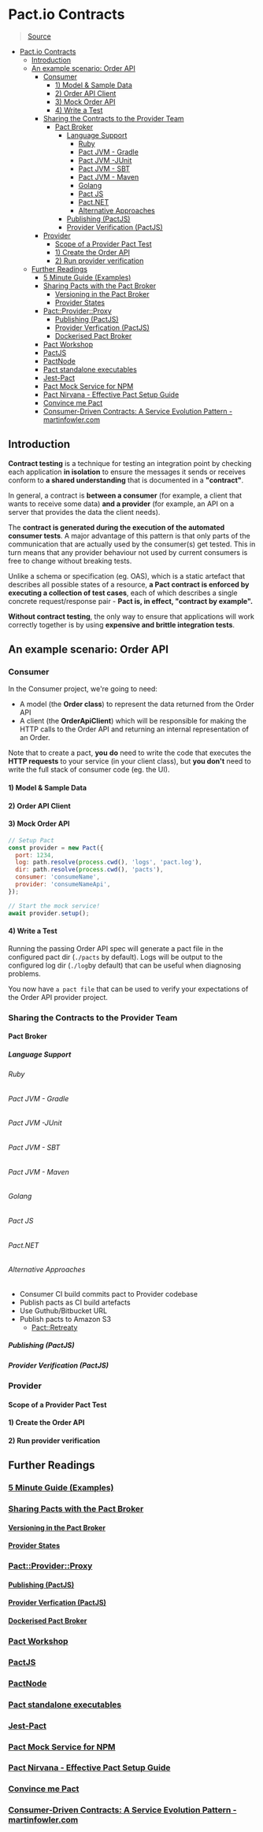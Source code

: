 # Pact.io Contracts

> [Source](https://docs.pact.io/)

<!-- @import "[TOC]" {cmd="toc" depthFrom=1 depthTo=6 orderedList=false} -->

<!-- code_chunk_output -->

- [Pact.io Contracts](#pactio-contracts)
  - [Introduction](#introduction)
  - [An example scenario: Order API](#an-example-scenario-order-api)
    - [Consumer](#consumer)
      - [1) Model & Sample Data](#1-model-sample-data)
      - [2) Order API Client](#2-order-api-client)
      - [3) Mock Order API](#3-mock-order-api)
      - [4) Write a Test](#4-write-a-test)
    - [Sharing the Contracts to the Provider Team](#sharing-the-contracts-to-the-provider-team)
      - [Pact Broker](#pact-broker)
        - [Language Support](#language-support)
          - [Ruby](#ruby)
          - [Pact JVM - Gradle](#pact-jvm-gradle)
          - [Pact JVM -JUnit](#pact-jvm-junit)
          - [Pact JVM - SBT](#pact-jvm-sbt)
          - [Pact JVM - Maven](#pact-jvm-maven)
          - [Golang](#golang)
          - [Pact JS](#pact-js)
          - [Pact.NET](#pactnet)
          - [Alternative Approaches](#alternative-approaches)
        - [Publishing (PactJS)](#publishing-pactjs)
        - [Provider Verification (PactJS)](#provider-verification-pactjs)
    - [Provider](#provider)
      - [Scope of a Provider Pact Test](#scope-of-a-provider-pact-test)
      - [1) Create the Order API](#1-create-the-order-api)
      - [2) Run provider verification](#2-run-provider-verification)
  - [Further Readings](#further-readings)
    - [5 Minute Guide (Examples)](#5-minute-guide-exampleshttpsdocspactio5-minute-getting-started-guide)
    - [Sharing Pacts with the Pact Broker](#sharing-pacts-with-the-pact-brokerhttpsdocspactiogetting_startedsharing_pacts)
      - [Versioning in the Pact Broker](#versioning-in-the-pact-brokerhttpsdocspactiogetting_startedversioning_in_the_pact_brokerversioning-in-the-pact-broker)
      - [Provider States](#provider-stateshttpsdocspactiogetting_startedprovider_states)
    - [Pact::Provider::Proxy](#pactproviderproxyhttpsgithubcompact-foundationpact-provider-proxy)
      - [Publishing (PactJS)](#publishing-pactjshttpsgithubcompact-foundationpact-jspublishing-pacts-to-a-broker)
      - [Provider Verfication (PactJS)](#provider-verfication-pactjshttpsgithubcompact-foundationpact-jsprovider-api-testing)
      - [Dockerised Pact Broker](#dockerised-pact-brokerhttpsgithubcompact-foundationpact-broker-docker)
    - [Pact Workshop](#pact-workshophttpsgithubcompact-foundationpact-workshop-js)
    - [PactJS](#pactjshttpsgithubcompact-foundationpact-js)
    - [PactNode](#pactnodehttpsgithubcompact-foundationpact-node)
    - [Pact standalone executables](#pact-standalone-executableshttpsgithubcompact-foundationpact-ruby-standalonereleases)
    - [Jest-Pact](#jest-pacthttpsgithubcompact-foundationjest-pact)
    - [Pact Mock Service for NPM](#pact-mock-service-for-npmhttpsgithubcompact-foundationpact-mock-service-npm)
    - [Pact Nirvana - Effective Pact Setup Guide](#pact-nirvana-effective-pact-setup-guidehttpsdocspactiopact_nirvana)
    - [Convince me Pact](#convince-me-pacthttpsdocspactiofaqconvinceme)
    - [Consumer-Driven Contracts: A Service Evolution Pattern - martinfowler.com](#consumer-driven-contracts-a-service-evolution-pattern-martinfowlercomhttpsmartinfowlercomarticlesconsumerdrivencontractshtml)

<!-- /code_chunk_output -->

## Introduction

**Contract testing** is a technique for testing an integration point by checking
each application **in isolation** to ensure the messages it sends or receives
conform to **a shared understanding** that is documented in a **"contract"**.

In general, a contract is **between a consumer** (for example, a client that
wants to receive some data) **and a provider** (for example, an API on a server
that provides the data the client needs).

The **contract is generated during the execution of the automated consumer
tests**. A major advantage of this pattern is that only parts of the
communication that are actually used by the consumer(s) get tested. This in turn
means that any provider behaviour not used by current consumers is free to
change without breaking tests.

Unlike a schema or specification (eg. OAS), which is a static artefact that
describes all possible states of a resource, **a Pact contract is enforced by
executing a collection of test cases**, each of which describes a single
concrete request/response pair - **Pact is, in effect, "contract by example".**

**Without contract testing**, the only way to ensure that applications will work
correctly together is by using **expensive and brittle integration tests**.

## An example scenario: Order API

### Consumer

In the Consumer project, we're going to need:

- A model (the **Order class**) to represent the data returned from the Order
  API
- A client (the **OrderApiClient**) which will be responsible for making the
  HTTP calls to the Order API and returning an internal representation of an
  Order.

Note that to create a pact, **you** **do** need to write the code that executes
the **HTTP requests** to your service (in your client class), but **you don't**
need to write the full stack of consumer code (eg. the UI).

#### 1) Model & Sample Data

#### 2) Order API Client

#### 3) Mock Order API

```js
// Setup Pact
const provider = new Pact({
  port: 1234,
  log: path.resolve(process.cwd(), 'logs', 'pact.log'),
  dir: path.resolve(process.cwd(), 'pacts'),
  consumer: 'consumeName',
  provider: 'consumeNameApi',
});

// Start the mock service!
await provider.setup();
```

#### 4) Write a Test

Running the passing Order API spec will generate a pact file in the configured
pact dir (`./pacts` by default). Logs will be output to the configured log dir
(`./log`by default) that can be useful when diagnosing problems.

You now have `a pact file` that can be used to verify your expectations of the
Order API provider project.

### Sharing the Contracts to the Provider Team

#### Pact Broker

##### Language Support

###### Ruby

###### Pact JVM - Gradle

###### Pact JVM -JUnit

###### Pact JVM - SBT

###### Pact JVM - Maven

###### Golang

###### Pact JS

###### Pact.NET

###### Alternative Approaches

- Consumer CI build commits pact to Provider codebase
- Publish pacts as CI build artefacts
- Use Guthub/Bitbucket URL
- Publish pacts to Amazon S3
  - [Pact::Retreaty](https://github.com/fairfaxmedia/pact-retreaty)

##### Publishing (PactJS)

##### Provider Verification (PactJS)

### Provider

#### Scope of a Provider Pact Test

#### 1) Create the Order API

#### 2) Run provider verification

## Further Readings

### [5 Minute Guide (Examples)](https://docs.pact.io/5-minute-getting-started-guide)

### [Sharing Pacts with the Pact Broker](https://docs.pact.io/getting_started/sharing_pacts)

#### [Versioning in the Pact Broker](https://docs.pact.io/getting_started/versioning_in_the_pact_broker#versioning-in-the-pact-broker)

#### [Provider States](https://docs.pact.io/getting_started/provider_states)

### [Pact::Provider::Proxy](https://github.com/pact-foundation/pact-provider-proxy)

#### [Publishing (PactJS)](https://github.com/pact-foundation/pact-js/#publishing-pacts-to-a-broker)

#### [Provider Verfication (PactJS)](https://github.com/pact-foundation/pact-js/#provider-api-testing)

#### [Dockerised Pact Broker](https://github.com/pact-foundation/pact-broker-docker)

### [Pact Workshop](https://github.com/pact-foundation/pact-workshop-js)

### [PactJS](https://github.com/pact-foundation/pact-js)

### [PactNode](https://github.com/pact-foundation/pact-node)

### [Pact standalone executables](https://github.com/pact-foundation/pact-ruby-standalone/releases)

### [Jest-Pact](https://github.com/pact-foundation/jest-pact)

### [Pact Mock Service for NPM](https://github.com/pact-foundation/pact-mock-service-npm)

### [Pact Nirvana - Effective Pact Setup Guide](https://docs.pact.io/pact_nirvana)

### [Convince me Pact](https://docs.pact.io/faq/convinceme)

### [Consumer-Driven Contracts: A Service Evolution Pattern - martinfowler.com](https://martinfowler.com/articles/consumerDrivenContracts.html)
